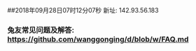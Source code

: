 ##2018年09月28日07时12分07秒 新址: 142.93.56.183
### 兔友常见问题及解答: https://github.com/wanggonging/d/blob/w/FAQ.md
